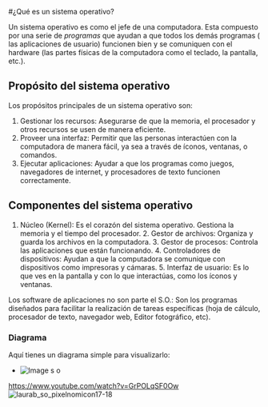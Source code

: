 

#¿Qué es un sistema operativo?

Un sistema operativo es como el jefe de una computadora. Esta compuesto por una serie de *programas* que ayudan a que todos los demás programas ( las aplicaciones de usuario) funcionen bien y se comuniquen con el hardware (las partes físicas de la computadora como el teclado, la pantalla, etc.).

## Propósito del sistema operativo
Los propósitos principales de un sistema operativo son:

 1. Gestionar los recursos: Asegurarse de que la memoria, el procesador y otros recursos se usen de manera eficiente.
 2. Proveer una interfaz: Permitir que las personas interactúen con la computadora de manera fácil, ya sea a través de íconos, ventanas, o comandos.
 3. Ejecutar aplicaciones: Ayudar a que los programas como juegos, navegadores de internet, y procesadores de texto funcionen correctamente.

## Componentes del sistema operativo

  1. Núcleo (Kernel): Es el corazón del sistema operativo. Gestiona la memoria y el tiempo del procesador.
	2. Gestor de archivos: Organiza y guarda los archivos en la computadora.
	3. Gestor de procesos: Controla las aplicaciones que están funcionando.
	4. Controladores de dispositivos: Ayudan a que la computadora se comunique con dispositivos como impresoras y cámaras.
	5. Interfaz de usuario: Es lo que ves en la pantalla y con lo que interactúas, como los íconos y ventanas.

Los software de aplicaciones no son parte el S.O.: Son los programas diseñados para facilitar la realización de tareas específicas (hoja de cálculo, procesador de texto, navegador web, Editor fotográfico, etc).

### Diagrama

Aquí tienes un diagrama simple para visualizarlo:

* 	![Image s o](https://github.com/user-attachments/assets/7d6e17a2-886e-4563-82fe-9e334e9561f6)

https://www.youtube.com/watch?v=GrPOLqSF0Ow
![laurab_so_pixelnomicon17-18](https://github.com/user-attachments/assets/a89d78bc-16ab-4fe7-929a-60b2fff68c0c)

